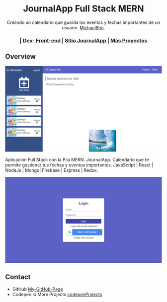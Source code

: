 <h1 align="center">JournalApp Full Stack MERN</h1>

<div align="center">
   Creando un calendario que guarda los eventos y fechas importantes de un usuario. <a href="https://github.com/BricMichael">MichaelBric</a>.
</div>

<div align="center">
  <h3>
  <span> | </span>
    <a href="https://github.com/BricMichael" target='_blank' >
      Dev- Front-end
    </a>
    <span> | </span>
    <a href="https://heeroes-app.netlify.app">
      Sitio JournalApp
    </a>
    <span> | </span>
    <a href="https://codepen.io/MichaelBricDev" target='_blank'>
      Más Proyectos
    </a>
  </h3>
</div>

## Overview

![screenshot](https://github.com/BricMichael/Images-Projects/blob/master/HomePageAppJournal.png?raw=true)


Aplicación Full Stack con la Pila MERN. JournalApp. Calendario que te permite gestionar tus fechas y eventos importantes. JavaScript | React | NodeJs | Mongo| Firebase | Express | Redux.

![screenshot](https://github.com/BricMichael/Images-Projects/blob/master/LoginJournalApp.png?raw=true)

## Contact

- GitHub [My-GitHub-Page](https://github.com/BricMichael)
- Codepen.io More Projects [codepenProjects](https://codepen.io/MichaelBricDev)
